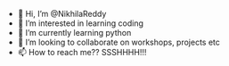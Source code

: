 - 👋 Hi, I’m @NikhilaReddy
- 👀 I’m interested in learning coding
- 🌱 I’m currently learning python
- 💞️ I’m looking to collaborate on workshops, projects etc
- 📫 How to reach me?? SSSHHHH!!! 

<!---
NikhilaReddy/NikhilaReddy is a ✨ special ✨ repository because its `README.md` (this file) appears on your GitHub profile.
You can click the Preview link to take a look at your changes.
--->
